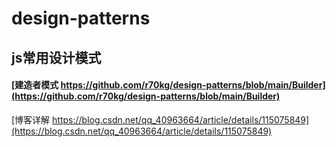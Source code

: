 # design-patterns
## js常用设计模式

#### [建造者模式 https://github.com/r70kg/design-patterns/blob/main/Builder](https://github.com/r70kg/design-patterns/blob/main/Builder)  

[博客详解 https://blog.csdn.net/qq_40963664/article/details/115075849](https://blog.csdn.net/qq_40963664/article/details/115075849)
